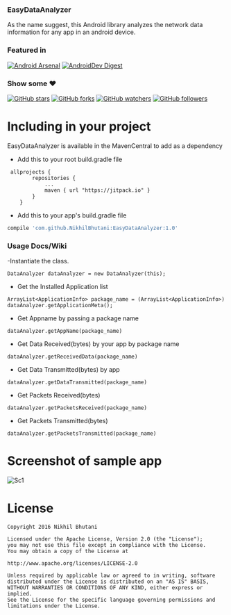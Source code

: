 ### EasyDataAnalyzer

As the name suggest, this Android library analyzes the network data information for any app in an android device.

### Featured in
[![Android Arsenal](https://img.shields.io/badge/Android%20Arsenal-EasyDataAnalyzer-green.svg?style=true)](https://android-arsenal.com/details/1/3944) [![AndroidDev Digest](https://img.shields.io/badge/AndroidDev%20Digest-%23103-red.svg)](https://www.androiddevdigest.com/digest-103/)

### Show some :heart:
[![GitHub stars](https://img.shields.io/github/stars/NikhilBhutani/EasyDataAnalyzer.svg?style=social&label=Star)](https://github.com/NikhilBhutani/EasyDataAnalyzer) [![GitHub forks](https://img.shields.io/github/forks/NikhilBhutani/EasyDataAnalyzer.svg?style=social&label=Fork)](https://github.com/NikhilBhutani/EasyDataAnalyzer/fork) [![GitHub watchers](https://img.shields.io/github/watchers/NikhilBhutani/EasyDataAnalyzer.svg?style=social&label=Watch)](https://github.com/NikhilBhutani/EasyDataAnalyzer) [![GitHub followers](https://img.shields.io/github/followers/NikhilBhutani.svg?style=social&label=Follow)](https://github.com/NikhilBhutani/EasyDataAnalyzer)  


# Including in your project

EasyDataAnalyzer is available in the MavenCentral to add as a dependency
 
 -  Add this to your root build.gradle file
```
 allprojects {
        repositories {
            ...
            maven { url "https://jitpack.io" }
        }
    }
```

- Add this to your app's build.gradle file
```gradle
compile 'com.github.NikhilBhutani:EasyDataAnalyzer:1.0'
```

### Usage Docs/Wiki

-Instantiate the class.
```
DataAnalyzer dataAnalyzer = new DataAnalyzer(this);
```
- Get the Installed Application list

```
ArrayList<ApplicationInfo> package_name = (ArrayList<ApplicationInfo>) dataAnalyzer.getApplicationMeta();
```
- Get Appname by passing a package name 

```
dataAnalyzer.getAppName(package_name)
```
- Get Data Received(bytes) by your app by package name
 
```
dataAnalyzer.getReceivedData(package_name)
```
- Get Data Transmitted(bytes) by app
 
```
dataAnalyzer.getDataTransmitted(package_name) 
```
- Get Packets Received(bytes)
 
```
dataAnalyzer.getPacketsReceived(package_name)
```
- Get Packets Transmitted(bytes)
 
```
dataAnalyzer.getPacketsTransmitted(package_name)
```



# Screenshot of sample app
![Sc1](https://github.com/NikhilBhutani/EasyDataAnalyzer/blob/master/device-2016-07-14-192534.png) 


# License

    Copyright 2016 Nikhil Bhutani

    Licensed under the Apache License, Version 2.0 (the "License");
    you may not use this file except in compliance with the License.
    You may obtain a copy of the License at

    http://www.apache.org/licenses/LICENSE-2.0

    Unless required by applicable law or agreed to in writing, software
    distributed under the License is distributed on an "AS IS" BASIS,
    WITHOUT WARRANTIES OR CONDITIONS OF ANY KIND, either express or implied.
    See the License for the specific language governing permissions and
    limitations under the License.



